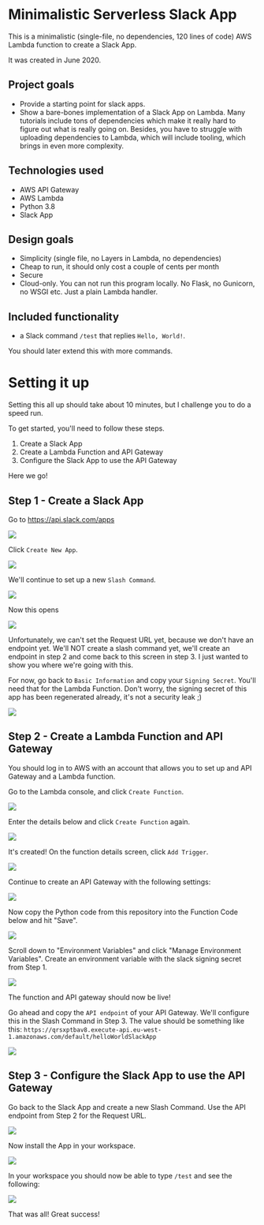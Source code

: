 Minimalistic Serverless Slack App
===

This is a minimalistic (single-file, no dependencies, 120 lines of code) AWS Lambda function to create a Slack App.

It was created in June 2020.

Project goals
---

- Provide a starting point for slack apps.
- Show a bare-bones implementation of a Slack App on Lambda. Many tutorials include tons of dependencies which make it really hard to figure out what is really going on. Besides, you have to struggle with uploading dependencies to Lambda, which will include tooling, which brings in even more complexity.

Technologies used
---

- AWS API Gateway
- AWS Lambda
- Python 3.8
- Slack App

Design goals
---

- Simplicity (single file, no Layers in Lambda, no dependencies)
- Cheap to run, it should only cost a couple of cents per month
- Secure
- Cloud-only. You can not run this program locally. No Flask, no Gunicorn, no WSGI etc. Just a plain Lambda handler.

Included functionality
---

- a Slack command `/test` that replies `Hello, World!`.

You should later extend this with more commands.


Setting it up
===

Setting this all up should take about 10 minutes, but I challenge you to do a speed run.

To get started, you'll need to follow these steps.

1. Create a Slack App
2. Create a Lambda Function and API Gateway
3. Configure the Slack App to use the API Gateway


Here we go!

Step 1 - Create a Slack App
---

Go to https://api.slack.com/apps

![](./images/image-4.png)

Click `Create New App`.

![](./images/image-5.png)

We'll continue to set up a new `Slash Command`.

![](./images/image-7.png)

Now this opens

![](./images/image-8.png)

Unfortunately, we can't set the Request URL yet, because we don't have an endpoint yet. We'll NOT create a slash command yet, we'll create an endpoint in step 2 and come back to this screen in step 3. I just wanted to show you where we're going with this.

For now, go back to `Basic Information` and copy your `Signing Secret`. You'll need that for the Lambda Function. Don't worry, the signing secret of this app has been regenerated already, it's not a security leak ;)

![](./images/image-6.png)

Step 2 - Create a Lambda Function and API Gateway
---

You should log in to AWS with an account that allows you to set up and API Gateway and a Lambda function.

Go to the Lambda console, and click `Create Function`.

![](./images/image-10.png)

Enter the details below and click `Create Function` again.

![](./images/image-11.png)

It's created! On the function details screen, click `Add Trigger`.

![](./images/image-12.png)

Continue to create an API Gateway with the following settings:

![](./images/image-13.png)

Now copy the Python code from this repository into the Function Code below and hit "Save".

![](./images/image-15.png)

Scroll down to "Environment Variables" and click "Manage Environment Variables". Create an environment variable with the slack signing secret from Step 1.

![](./images/image-16.png)

The function and API gateway should now be live!


Go ahead and copy the `API endpoint` of your API Gateway. We'll configure this in the Slash Command in Step 3. The value should be something like this: `https://qrsxptbav8.execute-api.eu-west-1.amazonaws.com/default/helloWorldSlackApp`

![](./images/image-17.png)


Step 3 - Configure the Slack App to use the API Gateway
---

Go back to the Slack App and create a new Slash Command. Use the API endpoint from Step 2 for the Request URL.

![](./images/image-19.png)

Now install the App in your workspace.

![](./images/image-20.png)

In your workspace you should now be able to type `/test` and see the following:

![](./images/image-21.png)


That was all! Great success!
